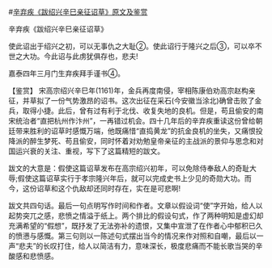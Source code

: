 #[辛弃疾《跋绍兴辛巳亲征诏草》原文及鉴赏](https://www.vrrw.net/wx/10348.html)

辛弃疾《跋绍兴辛巳亲征诏草》

使此诏出于绍兴之初，可以无事仇之大耻②。使此诏行于隆兴之后③，可以卒不世之大功。今此诏与此虏犹俱存也，悲夫!

嘉泰四年三月门生弃疾拜手谨书④。



【鉴赏】 宋高宗绍兴辛巳年(1161)年，金兵再度南侵，宰相陈康伯劝高宗赵构亲征，并草拟了一份气势激昂的诏书。这次出征在采石(今安徽当涂北)确曾击败了金兵，取得小捷。此后，曾有过有利于北伐、收复失地的良机。但是，苟且偷安的南宋统治者“直把杭州作汴州”，一再错过机会。四十几年后的辛弃疾重读这份曾给朝廷带来胜利的诏草时感慨万端，他既痛惜“直捣黄龙”的抗金良机的坐失，又痛恨投降派的醉生梦死、苟且偷安，同时怀着对劝勉皇帝亲征的主战派的景仰与思念和对国运兴衰的关注、重视，写下了这篇精短的跋文。

跋文的大意是：假使这篇诏草发布在高宗绍兴初年，可以免除侍奉敌人的奇耻大辱;假使这篇诏草实行于孝宗隆兴年后，就可以完成史书上少见的奇勋大功。而今，这份诏草和这个仇敌却还同时存在，实在是可悲啊!

跋文共四句话。最后一句点明写作时间和作者。文章以假设词“使”字开始，给人以起势突兀之感，悲愤之情溢于纸上。两个排比的假设句式，作了两种明知是虚幻却充满希望的“假想”，既抒发了无法弥补的遗恨，又集中宣泄了在作者心中郁积已久的愤懑与感慨。第三句则以一陈述句式摆出当今的情况来作对照和自嘲，最后以一声“悲夫”的长叹打住，给人以简洁有力，意味深长，极度悲痛而不能长歌当哭的辛酸感和悲愤感。

